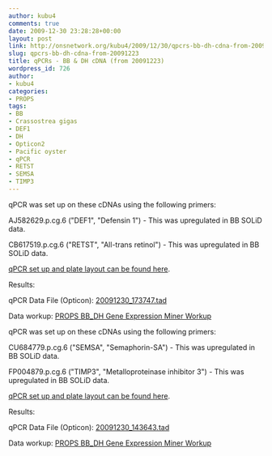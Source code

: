 ```yaml
---
author: kubu4
comments: true
date: 2009-12-30 23:28:28+00:00
layout: post
link: http://onsnetwork.org/kubu4/2009/12/30/qpcrs-bb-dh-cdna-from-20091223/
slug: qpcrs-bb-dh-cdna-from-20091223
title: qPCRs - BB & DH cDNA (from 20091223)
wordpress_id: 726
author:
- kubu4
categories:
- PROPS
tags:
- BB
- Crassostrea gigas
- DEF1
- DH
- Opticon2
- Pacific oyster
- qPCR
- RETST
- SEMSA
- TIMP3
---
```


qPCR was set up on these cDNAs using the following primers:

AJ582629.p.cg.6 ("DEF1", "Defensin 1") - This was upregulated in BB SOLiD data.

CB617519.p.cg.6 ("RETST", "All-trans retinol") - This was upregulated in BB SOLiD data.

[qPCR set up and plate layout can be found here](http://eagle.fish.washington.edu/Arabidopsis/Notebook%20Workup%20Files/20091230-01.jpg).

Results:

qPCR Data File (Opticon): [20091230_173747.tad](http://eagle.fish.washington.edu/Arabidopsis/qPCR/Opticon/20091230_173747.tad)

Data workup: [PROPS BB_DH Gene Expression Miner Workup](https://docs.google.com/spreadsheet/ccc?key=0AmS_90rPaQMzdHNfWS1oUHUxNFNwci1zcmhhWjhzZnc&usp=sharing)





qPCR was set up on these cDNAs using the following primers:

CU684779.p.cg.6 ("SEMSA", "Semaphorin-SA") - This was upregulated in BB SOLiD data.

FP004879.p.cg.6 ("TIMP3", "Metalloproteinase inhibitor 3") - This was upregulated in BB SOLiD data.

[qPCR set up and plate layout can be found here](http://eagle.fish.washington.edu/Arabidopsis/Notebook%20Workup%20Files/20091230-02.jpg).

Results:

qPCR Data File (Opticon): [20091230_143643.tad](http://eagle.fish.washington.edu/Arabidopsis/qPCR/Opticon/20091230_143643.tad)

Data workup: [PROPS BB_DH Gene Expression Miner Workup](https://docs.google.com/spreadsheet/ccc?key=0AmS_90rPaQMzdHNfWS1oUHUxNFNwci1zcmhhWjhzZnc&usp=sharing)
